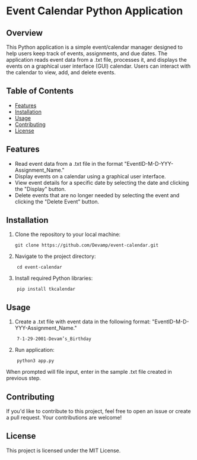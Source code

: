 # Event Calendar Python Application

## Overview

This Python application is a simple event/calendar manager designed to help users keep track of events, assignments, and due dates. The application reads event data from a .txt file, processes it, and displays the events on a graphical user interface (GUI) calendar. Users can interact with the calendar to view, add, and delete events.

## Table of Contents

- [Features](#features)
- [Installation](#installation)
- [Usage](#usage)
- [Contributing](#contributing)
- [License](#license)

## Features

- Read event data from a .txt file in the format "EventID-M-D-YYY-Assignment_Name."
- Display events on a calendar using a graphical user interface.
- View event details for a specific date by selecting the date and clicking the "Display" button.
- Delete events that are no longer needed by selecting the event and clicking the "Delete Event" button.

## Installation

1. Clone the repository to your local machine:

   ```
   git clone https://github.com/Devamp/event-calendar.git
   ```

2. Navigate to the project directory:

```
    cd event-calendar
```

3. Install required Python libraries:

```
    pip install tkcalendar
```

## Usage

1. Create a .txt file with event data in the following format: "EventID-M-D-YYY-Assignment_Name."

```
    7-1-29-2001-Devam’s_Birthday
```

2. Run application:

```
    python3 app.py
```

When prompted will file input, enter in the sample .txt file created in previous step.

## Contributing

If you'd like to contribute to this project, feel free to open an issue or create a pull request. Your contributions are welcome!

## License

This project is licensed under the MIT License.
